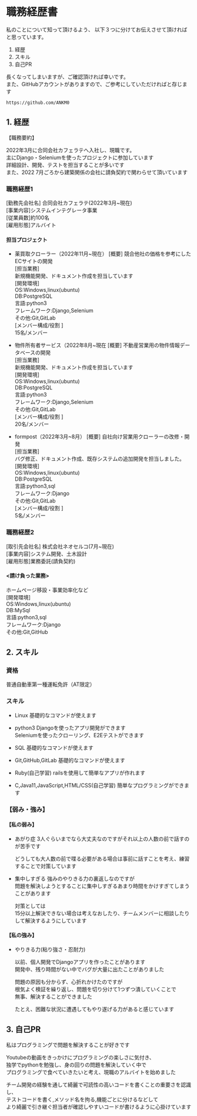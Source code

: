 # 職務経歴書

私のことについて知って頂けるよう、
以下３つに分けてお伝えさせて頂ければと思っています。

1. 経歴
2. スキル
3. 自己PR

長くなってしまいますが、ご確認頂ければ幸いです。<br>
また、GitHubアカウントがありますので、ご参考にしていただければと存じます

`https://github.com/ANKM0`

## 1. 経歴

【職務要約】

2022年3月に合同会社カフェラテへ入社し、現職です。<br>
主にDjango・Seleniumを使ったプロジェクトに参加しています<br>
詳細設計、開発、テストを担当することが多いです<br>
また、2022 7月ごろから建築関係の会社に請負契約で関わらせて頂いています<br>

### 職務経歴1

[勤務先会社名] 合同会社カフェラテ(2022年3月~現在)<br>
[事業内容]システムインテグレータ事業<br>
[従業員数]約100名<br>
[雇用形態]アルバイト<br>

#### 担当プロジェクト

- 薬買取クローラー（2022年11月~現在）
    [概要] 競合他社の価格を参考にしたECサイトの開発<br>
    [担当業務]<br>
    新規機能開発、ドキュメント作成を担当しています<br>
    [開発環境]<br>
    OS:Windows,linux(ubuntu)<br>
    DB:PostgreSQL<br>
    言語:python3<br>
    フレームワーク:Django,Selenium<br>
    その他:Git,GitLab<br>
    [メンバー構成/役割 ]<br>
    15名/メンバー<br>

- 物件所有者サービス（2022年8月~現在
    [概要] 不動産営業用の物件情報データベースの開発<br>
    [担当業務]<br>
    新規機能開発、ドキュメント作成を担当しています<br>
    [開発環境]<br>
    OS:Windows,linux(ubuntu)<br>
    DB:PostgreSQL<br>
    言語:python3<br>
    フレームワーク:Django,Selenium<br>
    その他:Git,GitLab<br>
    [メンバー構成/役割 ]<br>
    20名/メンバー<br>

- formpost（2022年3月~8月）
    [概要] 自社向け営業用クローラーの改修・開発<br>
    [担当業務]<br>
    バグ修正、ドキュメント作成、既存システムの追加開発を担当しました。<br>
    [開発環境]<br>
    OS:Windows,linux(ubuntu)<br>
    DB:PostgreSQL<br>
    言語:python3,sql<br>
    フレームワーク:Django<br>
    その他:Git,GitLab<br>
    [メンバー構成/役割 ]<br>
    5名/メンバー<br>

### 職務経歴2

[取引先会社名] 株式会社ネオセルコ(7月~現在)<br>
[事業内容]システム開発、土木設計<br>
[雇用形態]業務委託(請負契約)<br>

#### <請け負った業務>

ホームページ移設・事業効率化など<br>
[開発環境]<br>
OS:Windows,linux(ubuntu)<br>
DB:MySql<br>
言語:python3,sql<br>
フレームワーク:Django<br>
その他:Git,GitHub<br>

## 2. スキル

### 資格

普通自動車第一種運転免許（AT限定）

### スキル

- Linux
    基礎的なコマンドが使えます
- python3
    Djangoを使ったアプリ開発ができます<br>
    Seleniumを使ったクローリング、E2Eテストができます
- SQL
    基礎的なコマンドが使えます
- Git,GitHub,GitLab
    基礎的なコマンドが使えます

- Ruby(自己学習)
    railsを使用して簡単なアプリが作れます
- C,Java11,JavaScript,HTML/CSS(自己学習)
    簡単なプログラミングができます

### 【弱み・強み】

#### 【私の弱み】

- あがり症
    3人ぐらいまでなら大丈夫なのですがそれ以上の人数の前で話すのが苦手です

    どうしても大人数の前で喋る必要がある場合は事前に話すことを考え、練習することで対策しています

- 集中しすぎる
    強みのやりきる力の裏返しなのですが<br>
    問題を解決しようとすることに集中しすぎるあまり時間をかけすぎてしまうことがあります

    対策としては<br>
    15分以上解決できない場合は考えなおしたり、チームメンバーに相談したりして解決するようにしています

#### 【私の強み】

- やりきる力(粘り強さ・忍耐力)

    以前、個人開発でDjangoアプリを作ったことがあります<br>
    開発中、残り時間がない中でバグが大量に出たことがありました

    問題の原因も分からず、心折れかけたのですが<br>
    根気よく検証を繰り返し、問題を切り分けて1つずつ潰していくことで<br>
    無事、解決することができました

    たとえ、困難な状況に遭遇してもやり遂げる力があると感じています

## 3. 自己PR

私はプログラミングで問題を解決することが好きです

Youtubeの動画をきっかけにプログラミングの楽しさに気付き、<br>
独学でpythonを勉強し、身の回りの問題を解決していく中で<br>
プログラミングで食べていきたいと考え、現職のアルバイトを始めました

チーム開発の経験を通して綺麗で可読性の高いコードを書くことの重要さを認識し、<br>
テストコードを書く,メソッド名を拘る,機能ごとに分けるなどして<br>
より綺麗で引き継ぐ担当者が確認しやすいコードが書けるように心掛けています
